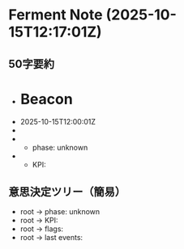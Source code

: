 # Ferment Note (2025-10-15T12:17:01Z)

## 50字要約
- # Beacon
- 2025-10-15T12:00:01Z
- 
- - phase: unknown
- - KPI:

## 意思決定ツリー（簡易）
- root -> phase: unknown
- root -> KPI:
- root -> flags:
- root -> last events:
